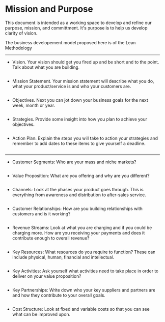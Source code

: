 # Mission and Purpose
This document is intended as a working space to develop and refine our purpose, mission, and committment. It's purpose is to help us develop clarity of vision.

The business developement model proposed here is of the Lean Methodology
  
------

- Vision. Your vision should get you fired up and be short and to the point. Talk about what you are building.
```

```
- Mission Statement. Your mission statement will describe what you do, what your product/service is and who your customers are.
```

```
- Objectives. Next you can jot down your business goals for the next week, month or year.
```

```
- Strategies. Provide some insight into how you plan to achieve your objectives.
```

```
- Action Plan. Explain the steps you will take to action your strategies and remember to add dates to these items to give yourself a deadline.
```

```
----
- Customer Segments: Who are your mass and niche markets?
```

```
- Value Proposition: What are you offering and why are you different?
```

```
- Channels: Look at the phases your product goes through. This is everything from awareness and distribution to after-sales service.
```

```
- Customer Relationships: How are you building relationships with customers and is it working?
```

```
- Revenue Streams: Look at what you are charging and if you could be charging more. How are you receiving your payments and does it contribute enough to overall revenue?
```

```
- Key Resources: What resources do you require to function? These can include physical, human, financial and intellectual.
```

```
- Key Activities: Ask yourself what activities need to take place in order to deliver on your value proposition?
```

```
- Key Partnerships: Write down who your key suppliers and partners are and how they contribute to your overall goals.
```

```
- Cost Structure: Look at fixed and variable costs so that you can see what can be improved upon.
```

```

